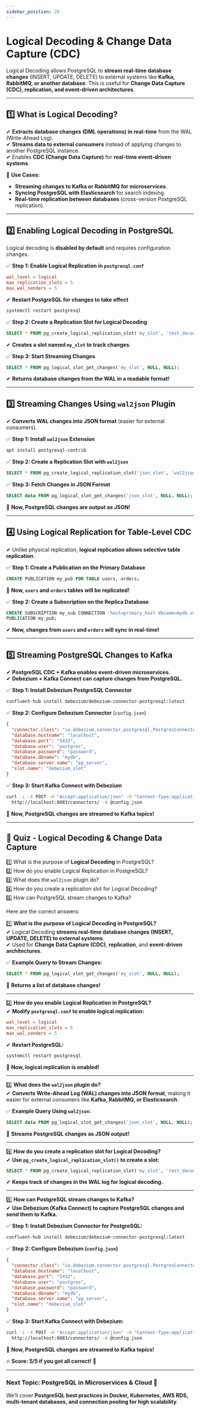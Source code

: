 ```yaml
---
sidebar_position: 20
---
```


# Logical Decoding & Change Data Capture (CDC)

Logical Decoding allows PostgreSQL to **stream real-time database changes**
(INSERT, UPDATE, DELETE) to external systems like **Kafka, RabbitMQ, or another
database**. This is useful for **Change Data Capture (CDC), replication, and
event-driven architectures**.

---

## **1️⃣ What is Logical Decoding?**

✔ **Extracts database changes (DML operations) in real-time** from the WAL
(Write-Ahead Log).  
✔ **Streams data to external consumers** instead of applying changes to another
PostgreSQL instance.  
✔ Enables **CDC (Change Data Capture)** for **real-time event-driven systems**.

🚀 **Use Cases:**

- **Streaming changes to Kafka or RabbitMQ for microservices**.
- **Syncing PostgreSQL with Elasticsearch** for search indexing.
- **Real-time replication between databases** (cross-version PostgreSQL
  replication).

---

## **2️⃣ Enabling Logical Decoding in PostgreSQL**

Logical decoding is **disabled by default** and requires configuration changes.

✅ **Step 1: Enable Logical Replication in `postgresql.conf`**

```conf
wal_level = logical
max_replication_slots = 5
max_wal_senders = 5
```

✔ **Restart PostgreSQL for changes to take effect**

```sh
systemctl restart postgresql
```

✅ **Step 2: Create a Replication Slot for Logical Decoding**

```sql
SELECT * FROM pg_create_logical_replication_slot('my_slot', 'test_decoding');
```

✔ **Creates a slot named `my_slot` to track changes**.

✅ **Step 3: Start Streaming Changes**

```sql
SELECT * FROM pg_logical_slot_get_changes('my_slot', NULL, NULL);
```

✔ **Returns database changes from the WAL in a readable format!**

---

## **3️⃣ Streaming Changes Using `wal2json` Plugin**

✔ **Converts WAL changes into JSON format** (easier for external consumers).

✅ **Step 1: Install `wal2json` Extension**

```sh
apt install postgresql-contrib
```

✅ **Step 2: Create a Replication Slot with `wal2json`**

```sql
SELECT * FROM pg_create_logical_replication_slot('json_slot', 'wal2json');
```

✅ **Step 3: Fetch Changes in JSON Format**

```sql
SELECT data FROM pg_logical_slot_get_changes('json_slot', NULL, NULL);
```

🚀 **Now, PostgreSQL changes are output as JSON!**

---

## **4️⃣ Using Logical Replication for Table-Level CDC**

✔ Unlike physical replication, **logical replication allows selective table
replication**.

✅ **Step 1: Create a Publication on the Primary Database**

```sql
CREATE PUBLICATION my_pub FOR TABLE users, orders;
```

🚀 **Now, `users` and `orders` tables will be replicated!**

✅ **Step 2: Create a Subscription on the Replica Database**

```sql
CREATE SUBSCRIPTION my_sub CONNECTION 'host=primary_host dbname=mydb user=replica_user'
PUBLICATION my_pub;
```

✔ **Now, changes from `users` and `orders` will sync in real-time!**

---

## **5️⃣ Streaming PostgreSQL Changes to Kafka**

✔ **PostgreSQL CDC + Kafka enables event-driven microservices**.  
✔ **Debezium + Kafka Connect can capture changes from PostgreSQL.**

✅ **Step 1: Install Debezium PostgreSQL Connector**

```sh
confluent-hub install debezium/debezium-connector-postgresql:latest
```

✅ **Step 2: Configure Debezium Connector** (`config.json`)

```json
{
  "connector.class": "io.debezium.connector.postgresql.PostgresConnector",
  "database.hostname": "localhost",
  "database.port": "5432",
  "database.user": "postgres",
  "database.password": "password",
  "database.dbname": "mydb",
  "database.server.name": "pg_server",
  "slot.name": "debezium_slot"
}
```

✅ **Step 3: Start Kafka Connect with Debezium**

```sh
curl -i -X POST -H "Accept:application/json" -H "Content-Type:application/json" \
  http://localhost:8083/connectors/ -d @config.json
```

🚀 **Now, PostgreSQL changes are streamed to Kafka topics!**

---

## **📝 Quiz - Logical Decoding & Change Data Capture**

1️⃣ What is the purpose of **Logical Decoding** in PostgreSQL?  
2️⃣ How do you enable Logical Replication in PostgreSQL?  
3️⃣ What does the `wal2json` plugin do?  
4️⃣ How do you create a replication slot for Logical Decoding?  
5️⃣ How can PostgreSQL stream changes to Kafka?

Here are the correct answers:

1️⃣ **What is the purpose of Logical Decoding in PostgreSQL?**  
✔ Logical Decoding **streams real-time database changes (INSERT, UPDATE, DELETE)
to external systems**.  
✔ Used for **Change Data Capture (CDC)**, **replication**, and **event-driven
architectures**.

✅ **Example Query to Stream Changes:**

```sql
SELECT * FROM pg_logical_slot_get_changes('my_slot', NULL, NULL);
```

🚀 **Returns a list of database changes!**

---

2️⃣ **How do you enable Logical Replication in PostgreSQL?**  
✔ **Modify `postgresql.conf` to enable logical replication:**

```conf
wal_level = logical
max_replication_slots = 5
max_wal_senders = 5
```

✔ **Restart PostgreSQL:**

```sh
systemctl restart postgresql
```

🚀 **Now, logical replication is enabled!**

---

3️⃣ **What does the `wal2json` plugin do?**  
✔ **Converts Write-Ahead Log (WAL) changes into JSON format**, making it easier
for external consumers like **Kafka, RabbitMQ, or Elasticsearch**.

✅ **Example Query Using `wal2json`:**

```sql
SELECT data FROM pg_logical_slot_get_changes('json_slot', NULL, NULL);
```

🚀 **Streams PostgreSQL changes as JSON output!**

---

4️⃣ **How do you create a replication slot for Logical Decoding?**  
✔ **Use `pg_create_logical_replication_slot()` to create a slot:**

```sql
SELECT * FROM pg_create_logical_replication_slot('my_slot', 'test_decoding');
```

✔ **Keeps track of changes in the WAL log for logical decoding.**

---

5️⃣ **How can PostgreSQL stream changes to Kafka?**  
✔ **Use Debezium (Kafka Connect) to capture PostgreSQL changes and send them to
Kafka.**

✅ **Step 1: Install Debezium Connector for PostgreSQL:**

```sh
confluent-hub install debezium/debezium-connector-postgresql:latest
```

✅ **Step 2: Configure Debezium (`config.json`)**

```json
{
  "connector.class": "io.debezium.connector.postgresql.PostgresConnector",
  "database.hostname": "localhost",
  "database.port": "5432",
  "database.user": "postgres",
  "database.password": "password",
  "database.dbname": "mydb",
  "database.server.name": "pg_server",
  "slot.name": "debezium_slot"
}
```

✅ **Step 3: Start Kafka Connect with Debezium:**

```sh
curl -i -X POST -H "Accept:application/json" -H "Content-Type:application/json" \
  http://localhost:8083/connectors/ -d @config.json
```

🚀 **Now, PostgreSQL changes are streamed to Kafka topics!**

🔥 **Score: 5/5 if you got all correct!** 🎯

---

### **Next Topic: PostgreSQL in Microservices & Cloud** 🚀

We’ll cover **PostgreSQL best practices in Docker, Kubernetes, AWS RDS,
multi-tenant databases, and connection pooling for high scalability**.
